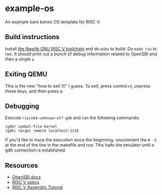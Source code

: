 # example-os
An example bare bones OS template for RISC V.

## Build instructions
Install [the Newlib GNU RISC V toolchain](https://github.com/riscv/riscv-gnu-toolchain#installation-newlib) and do `make` to build. Do `make run` to run. It should print out a bunch of debug information related to OpenSBI and then a single `a`.

## Exiting QEMU
This is the new "how to exit Vi" I guess. To exit, press control+x, unpress those keys, and then press a.

## Debugging
Execute `riscv64-unknown-elf-gdb` and run the following commands:
```
(gdb) symbol-file kernel
(gdb) target remote localhost:1234
```

If you'd like to trace the execution since the beginning, uncomment the `# -S` at the end of the line in the makefile and run. This halts the emulator until a gdb connection is established.


## Resources
 - [OpenSBI docs](https://github.com/riscv/riscv-sbi-doc/blob/master/riscv-sbi.adoc)
 - [RISC V specs](https://riscv.org/technical/specifications/)
 - [RISC V Assembly Tutorial](https://riscv-programming.org/book/riscv-book.html)
